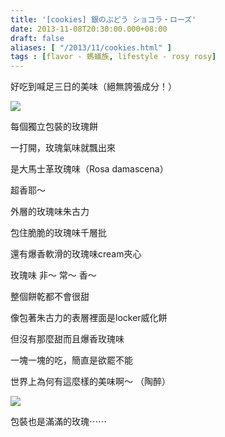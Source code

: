```yaml
---
title: '[cookies] 銀のぶどう ショコラ・ローズ'
date: 2013-11-08T20:30:00.000+08:00
draft: false
aliases: [ "/2013/11/cookies.html" ]
tags : [flavor - 螞蟻族, lifestyle - rosy rosy]
---
```


好吃到喊足三日的美味（絕無誇張成分！）  

[![](https://1.bp.blogspot.com/-YsqHkDuHx9w/XCc7xymAX4I/AAAAAAAACcQ/Vytpz4-QqsstYp1PLiatnm0iCKA429jhwCLcBGAs/s640/9.jpg)](https://1.bp.blogspot.com/-YsqHkDuHx9w/XCc7xymAX4I/AAAAAAAACcQ/Vytpz4-QqsstYp1PLiatnm0iCKA429jhwCLcBGAs/s1600/9.jpg)

每個獨立包裝的玫瑰餅

  

一打開，玫瑰氣味就飄出來

是大馬士革玫瑰味（Rosa damascena）

超香耶～

  

外層的玫瑰味朱古力

包住脆脆的玫瑰味千層批

還有爆香軟滑的玫瑰味cream夾心

玫瑰味 非～ 常～ 香～

整個餅乾都不會很甜

  

像包著朱古力的表層裡面是locker威化餅

但沒有那麼甜而且爆香玫瑰味

  

  

一塊一塊的吃，簡直是欲罷不能

世界上為何有這麼樣的美味啊～ （陶醉）

[![](https://1.bp.blogspot.com/-YXd8jEQevUc/XCc7-u2zcdI/AAAAAAAACcU/fnUGejdYwm8G-O7mOgOe0TC789trtyFnQCLcBGAs/s640/10.jpg)](https://1.bp.blogspot.com/-YXd8jEQevUc/XCc7-u2zcdI/AAAAAAAACcU/fnUGejdYwm8G-O7mOgOe0TC789trtyFnQCLcBGAs/s1600/10.jpg)

包裝也是滿滿的玫瑰⋯⋯